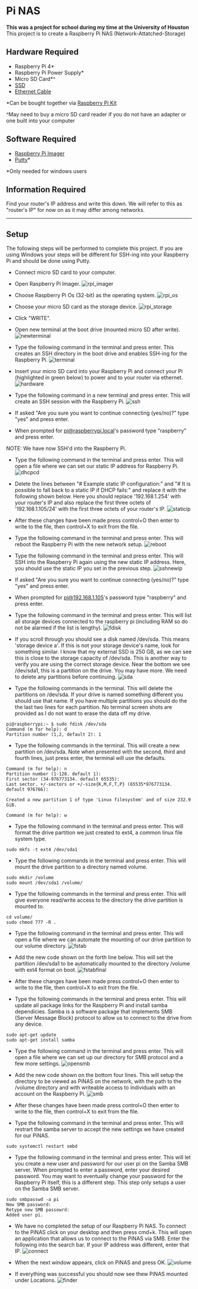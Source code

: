 # Pi NAS
**This was a project for school during my time at the University of Houston** </br>
This project is to create a Raspberry Pi NAS (Network-Attatched-Storage)

## Hardware Required 
- Raspberry Pi 4*
- Raspberry Pi Power Supply*
- Micro SD Card*^
- [SSD](https://www.amazon.com/SanDisk-1TB-Extreme-Portable-SDSSDE61-1T00-G25/dp/B08GTYFC37/ref=sxin_11_ac_d_mf_rm?ac_md=5-2-c2FuZGlzayBzc2Q%3D-ac_d_rm&crid=306F5O2S0ZSCU&cv_ct_cx=ssd&dchild=1&keywords=ssd&pd_rd_i=B08GTYFC37&pd_rd_r=047499d1-3c77-4291-b849-8163b14cbe8f&pd_rd_w=Qdg9p&pd_rd_wg=JYWC5&pf_rd_p=3a0458f0-bb4b-4875-9ade-bd49638aa842&pf_rd_r=D2EZV9TR7F6XZRX8BGD2&psc=1&qid=1616518421&sprefix=ssd%2Caps%2C212&sr=1-3-849f3c3a-785c-4812-aab6-3d7cb06022f2)
- [Ethernet Cable](https://www.amazon.com/AmazonBasics-RJ45-Cat-6-Ethernet-Patch-Cable-10-Feet-3-Meters/dp/B00N2VIALK/ref=sr_1_2?dchild=1&keywords=ethernet+cable&qid=1616518468&s=electronics&sr=1-2)

*Can be bought together via [Raspberry Pi Kit](https://www.amazon.com/CanaKit-Raspberry-4GB-Starter-Kit/dp/B07V5JTMV9/ref=asc_df_B07V5JTMV9/?tag=hyprod-20&linkCode=df0&hvadid=380145854123&hvpos=&hvnetw=g&hvrand=7753245131480564849&hvpone=&hvptwo=&hvqmt=&hvdev=c&hvdvcmdl=&hvlocint=&hvlocphy=9027277&hvtargid=pla-1004184582672&psc=1&tag=&ref=&adgrpid=85982211068&hvpone=&hvptwo=&hvadid=380145854123&hvpos=&hvnetw=g&hvrand=7753245131480564849&hvqmt=&hvdev=c&hvdvcmdl=&hvlocint=&hvlocphy=9027277&hvtargid=pla-1004184582672)

^May need to buy a micro SD card reader if you do not have an adapter or one built into your computer

## Software Required
- [Raspberry Pi Imager](https://www.raspberrypi.org/software/)
- [Putty](https://www.putty.org/)*

*Only needed for windows users

## Information Required
Find your router's IP address and write this down. We will refer to this as "router's IP" for now on as it may differ among networks.

***

## Setup  

The following steps will be performed to complete this project. If you are using Windows your steps will be different for SSH-ing into your Raspberry Pi and should be done using Putty.

- Connect micro SD card to your computer. 

- Open Raspberry Pi Imager.
![rpi_imager](images/rpi_imager.png)

- Choose Raspberry Pi Os (32-bit) as the operating system. 
![rpi_os](images/rpi_os.png)

- Choose your micro SD card as the storage device.
![rpi_storage](images/rpi_storage.png)

- Click "WRITE".

- Open new terminal at the boot drive (mounted micro SD after write). 
![newterminal](images/newterminal.png)

- Type the following command in the terminal and press enter. This creates an SSH directory in the boot drive and enables SSH-ing for the Raspberry Pi. 
![terminal](images/terminal.png)

- Insert your micro SD card into your Raspberry Pi and connect your Pi (highlighted in green below) to power and to your router via ethernet.
![hardware](images/hardware.jpeg)

- Type the following command in a new terminal and press enter. This will create an SSH session with the Raspberry Pi.
![ssh](images/ssh.png)

- If asked "Are you sure you want to continue connecting (yes/no)?" type "yes" and press enter.

- When prompted for pi@raspberrypi.local's password type "raspberry" and press enter.

NOTE: We have now SSH'd into the Raspberry Pi.

- Type the following command in the terminal and press enter. This will open a file where we can set our static IP address for Raspberry Pi.
![dhcpcd](images/dhcpcd.png)

- Delete the lines between "# Example static IP configuration:" and "# It is possible to fall back to a static IP if DHCP fails:" and replace it with the following shown below. Here you should replace '192.168.1.254' with your router's IP and also replace the first three octets of '192.168.1.105/24' with the first three octets of your router's IP. 
![staticip](images/staticip.png)

- After these changes have been made press control+O then enter to write to the file, then control+X to exit from the file.

- Type the following command in the terminal and press enter. This will reboot the Raspberry Pi with the new network setup. 
![reboot](images/reboot.png)

- Type the following command in the terminal and press enter. This will SSH into the Raspberry Pi again using the new static IP address. Here, you should use the static IP you set in the previous step.
![sshnewip](images/sshnewip.png)

- If asked "Are you sure you want to continue connecting (yes/no)?" type "yes" and press enter.

- When prompted for pi@192.168.1.105's password type "raspberry" and press enter.

- Type the following command in the terminal and press enter. This will list all storage devices connected to the raspberry pi (including RAM so do not be alarmed if the list is lengthy).
![fdisk](images/fdisk.png)

- If you scroll through you should see a disk named /dev/sda. This means 'storage device a'. If this is not your storage device's name, look for something similar. I know that my external SSD is 250 GB, as we can see this is close to the storage capacity of /dev/sda. This is another way to verify you are using the correct storage device. Near the bottom we see /dev/sda1, this is a partition on the drive. You may have more. We need to delete any partitions before continuing. 
![sda](images/sda.png)

- Type the following commands in the terminal. This will delete the partitions on /dev/sda. If your drive is named something different you should use that name. If you have multiple partitions you should do the the last two lines for each partition. No terminal screen shots are provided as I do not want to erase the data off my drive.

```
pi@raspberrypi:~ $ sudo fdisk /dev/sda
Command (m for help): d
Partition number (1,2, default 2): 1
```

- Type the following commands in the terminal. This will create a new partition on /dev/sda. Note when presented with the second, third and fourth lines, just press enter, the terminal will use the defaults.

```
Command (m for help): n
Partition number (1-128. default 1):
First sector (34-976773134. default 65535):
Last sector. +/-sectors or +/-size{K,M,F,T,P} (65535*976773134. default 976766):

Created a new partition 1 of type 'Linux filesystem' and of size 232.9 GiB.

Command (m for help): w
```

- Type the following command in the terminal and press enter. This will format the drive partition we just created to ext4, a common linux file system type.

```
sudo mkfs -t ext4 /dev/sda1
```

- Type the following commands in the terminal and press enter. This will mount the drive partition to a directory named volume.

```
sudo mkdir /volume
sudo mount /dev/sda1 /volume/
```

- Type the following commands in the terminal and press enter. This will give everyone read/write access to the directory the drive partition is mounted to.

```
cd volume/
sudo chmod 777 -R .
```

- Type the following command in the terminal and press enter. This will open a file where we can automate the mounting of our drive partition to our volume directory. 
![fstab](images/fstab.png)

- Add the new code shown on the forth line below. This will set the partition /dev/sda1 to be automatically mounted to the directory /volume with ext4 format on boot.
![fstabfinal](images/fstabfinal.png)

- After these changes have been made press control+O then enter to write to the file, then control+X to exit from the file.

- Type the following commands in the terminal and press enter. This will update all package links for the Raspberry Pi and install samba dependicies. Samba is a software package that implements SMB (Server Message Block) protocol to allow us to connect to the drive from any device.   

```
sudo apt-get update
sudo apt-get install samba
```

- Type the following command in the terminal and press enter. This will open a file where we can set up our directory for SMB protocol and a few more settings. 
![opensmb](images/opensmb.png)

- Add the new code shown on the bottom four lines. This will setup the directory to be viewed as PiNAS on the network, with the path to the /volume directory and with writeable access to individuals with an account on the Raspberry Pi. 
![smb](images/smb.png)

- After these changes have been made press control+O then enter to write to the file, then control+X to exit from the file.

- Type the following command in the terminal and press enter. This will restrart the samba server to accept the new settings we have created for our PiNAS. 

```
sudo systemctl restart smbd
```

- Type the following command in the terminal and press enter. This will let you create a new user and password for our user pi on the Samba SMB server. When prompted to enter a password, enter your desired password. You may want to eventually change your password for the Raspberry Pi itself, this is a different step. This step only setups a user on the Samba SMB server.

```
sudo smbpasswd -a pi
New SMB password: 
Retype new SMB passowrd: 
Added user pi. 
```

- We have no completed the setup of our Raspberry Pi NAS. To connect to the PiNAS click on your desktop and then press cmd+k. This will open an application that allows us to connect to the PiNAS via SMB. Enter the following into the search bar. If your IP address was different, enter that IP. 
![connect](images/connect.png)

- When the next window appears, click on PiNAS and press OK.
![volume](images/volume.png)

- If everything was successful you should now see thew PiNAS mounted under Locations.
![finder](images/finder.png)
